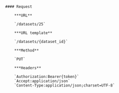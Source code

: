     #### Request

        ***URL**

        `/datasets/25`

        ***URL template**

        `/datasets/{dataset_id}`

        ***Method**

        `PUT`

        ***Headers**

        `Authorization:Bearer{token}`
        `Accept:application/json`
        `Content-Type:application/json;charset=UTF-8`
